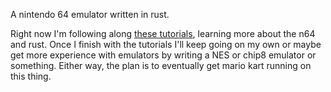 A nintendo 64 emulator written in rust.

Right now I'm following along [these tutorials](https://www.youtube.com/watch?v=Fsi9HPcyrU8&list=PL-sXmdrqqYYcznDg4xwAJWQgNL2gRray2), learning more about the n64 and rust. Once I finish with the tutorials I'll
keep going on my own or maybe get more experience with emulators by writing a NES or chip8 emulator or something. Either way, the plan is to eventually get mario kart running on this thing.


